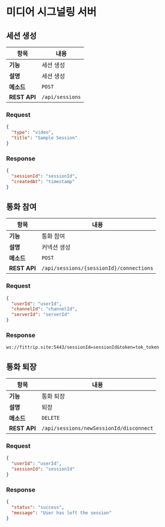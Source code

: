 # 미디어 시그널링 서버

## 세션 생성

| 항목 | 내용 |
|---|---|
| **기능** | 세션 생성 |
| **설명** | 세션 생성 |
| **메소드** | `POST` |
| **REST API** | `/api/sessions` |

### Request
```json
{
  "type": "video",
  "title": "Sample Session"
}
```

### Response
```json
{
  "sessionId": "sessionId",
  "createdAt": "timestamp"
}
```

## 통화 참여

| 항목 | 내용 |
|---|---|
| **기능** | 통화 참여 |
| **설명** | 커넥션 생성 |
| **메소드** | `POST` |
| **REST API** | `/api/sessions/{sessionId}/connections` |

### Request
```json
{
  "userId": "userId",
  "channelId": "channelId",
  "serverId": "serverId"
}
```

### Response
```plaintext
ws://fittrip.site:5443/sessionId=sessionId&token=tok_token
```

## 통화 퇴장

| 항목 | 내용 |
|---|---|
| **기능** | 통화 퇴장 |
| **설명** | 퇴장 |
| **메소드** | `DELETE` |
| **REST API** | `/api/sessions/newSessionId/disconnect` |

### Request
```json
{
  "userId": "userId",
  "sessionId": "sessionId"
}
```

### Response
```json
{
  "status": "success",
  "message": "User has left the session"
}
```
